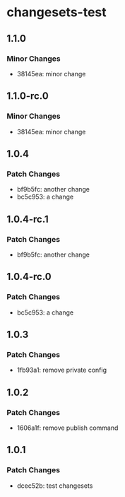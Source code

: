 # changesets-test

## 1.1.0

### Minor Changes

- 38145ea: minor change

## 1.1.0-rc.0

### Minor Changes

- 38145ea: minor change

## 1.0.4

### Patch Changes

- bf9b5fc: another change
- bc5c953: a change

## 1.0.4-rc.1

### Patch Changes

- bf9b5fc: another change

## 1.0.4-rc.0

### Patch Changes

- bc5c953: a change

## 1.0.3

### Patch Changes

- 1fb93a1: remove private config

## 1.0.2

### Patch Changes

- 1606a1f: remove publish command

## 1.0.1

### Patch Changes

- dcec52b: test changesets
